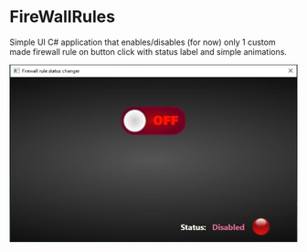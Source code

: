 # FireWallRules

Simple UI C# application that enables/disables (for now) only 1 custom made firewall rule on button click with status label and simple animations.

![Alt text](FirewallRule.JPG?raw=true "Title")
